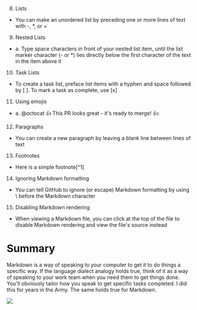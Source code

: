 8. Lists
- You can make an unordered list by preceding one or more lines of text with -, *, or +

9. Nested Lists
- a.	Type space characters in front of your nested list item, until the list marker character (- or *) lies directly below the first character of the text in the item above it

10. Task Lists
- To create a task list, preface list items with a hyphen and space followed by [ ]. To mark a task as complete, use [x]

11. Using emojis
- a.	@octocat :+1: This PR looks great - it's ready to merge! 👍:

12. Paragraphs 
- You can create a new paragraph by leaving a blank line between lines of text

13. Footnotes
- Here is a simple footnote[^1]

14. Ignoring Markdown formatting
- You can tell GitHub to ignore (or escape) Markdown formatting by using \ before the Markdown character

15. Disabling Markdown rendering
- When viewing a Markdown file, you can click at the top of the file to disable Markdown rendering and view the file's source instead

# Summary

Markdown is a way of speaking to your computer to get it to do things a specific way. If the language dialect analogy holds true, think of it as a way of speaking to your work team when you need them to get things done.  You'll obviously tailor how you speak to get specific tasks completed.  I did this for years in the Army.  The same holds true for Markdown.

![](https://images.unsplash.com/photo-1600880292203-757bb62b4baf?ixlib=rb-4.0.3&ixid=MnwxMjA3fDB8MHxwaG90by1wYWdlfHx8fGVufDB8fHx8&auto=format&fit=crop&w=1170&q=80)
